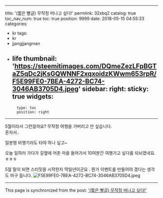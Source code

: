 
---
title: '(짧은 뻘글) 무작정 떠나고 싶다!'
permlink: 32xbq2
catalog: true
toc_nav_num: true
toc: true
position: 9999
date: 2018-05-15 04:55:33
categories:
- kr
tags:
- kr
- jjangjjangman
- life
thumbnail: 'https://steemitimages.com/DQmeZezLFpBGTaZ5qDc2jKsGQWNNF2xqxoidzKWwm653rpR/F5E99FE0-7BEA-4272-BC74-3046AB3705D4.jpeg'
sidebar:
    right:
        sticky: true
widgets:
    -
        type: toc
        position: right
---


5월이라서 그런걸까요? 
무작정 여행을 가버리고 만 싶습니다.  
혼자서..

일본행 비행기라도 타야 하나 싶고~

오늘 일하러 가다가 길옆에 어촌 마을 들어가서 
10여분간 여행가고 싶다를 되뇌였네요. ㅎㅎㅎ

5월 말이 되면 스티밋을 시작한지 딱일년이군요 .
뭔가 이벤트를 만들어야 겠다는 생각도 마구 듭니다. 
![F5E99FE0-7BEA-4272-BC74-3046AB3705D4.jpeg](https://steemitimages.com/DQmeZezLFpBGTaZ5qDc2jKsGQWNNF2xqxoidzKWwm653rpR/F5E99FE0-7BEA-4272-BC74-3046AB3705D4.jpeg)

- - -

This page is synchronized from the post: ['(짧은 뻘글) 무작정 떠나고 싶다!'](https://steemit.com/@kingbit/32xbq2)
